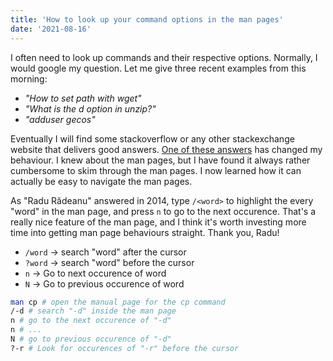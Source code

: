 ```yaml
---
title: 'How to look up your command options in the man pages'
date: '2021-08-16'
---
```


I often need to look up commands and their respective options. Normally, I would google my question. Let me give three recent examples from this morning: 

- _"How to set path with wget"_
- _"What is the d option in unzip?"_
- _"adduser gecos"_

Eventually I will find some stackoverflow or any other stackexchange website that delivers good answers. [One of these answers](https://askubuntu.com/questions/420784/what-do-the-disabled-login-and-gecos-options-of-adduser-command-stand) has changed my behaviour. I knew about the man pages, but I have found it always rather cumbersome to skim through the man pages. I now learned how it can actually be easy to navigate the man pages.

As "Radu Rădeanu" answered in 2014, type `/<word>` to highlight the every "word" in the man page, and press `n` to go to the next occurence. That's a really nice feature of the man page, and I think it's worth investing more time into getting man page behaviours straight. Thank you, Radu!

- `/word` -> search "word" after the cursor
- `?word` -> search "word" before the cursor
- `n` -> Go to next occurence of word
- `N` -> Go to previous occurence of word

```bash
man cp # open the manual page for the cp command
/-d # search "-d" inside the man page
n # go to the next occurence of "-d"
n # ...
N # go to previous occurence of "-d"
?-r # Look for occurences of "-r" before the cursor
```